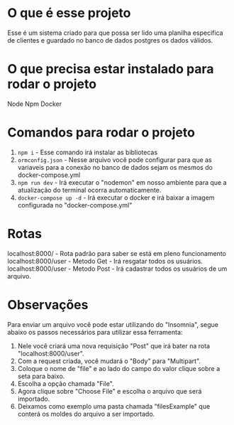 # O que é esse projeto
Esse é um sistema criado para que possa ser lido uma planilha especifica de clientes e guardado no banco de dados postgres os dados válidos.

# O que precisa estar instalado para rodar o projeto
Node 
Npm
Docker

# Comandos para rodar o projeto
1. `npm i` - Esse comando irá instalar as bibliotecas
2. `ormconfig.json` - Nesse arquivo você pode configurar para que as variaveis para a conexão no banco de dados sejam os mesmos do docker-compose.yml
3. `npm run dev` - Irá executar o "nodemon" em nosso ambiente para que a atualização do terminal ocorra automaticamente.
4. `docker-compose up -d` - Irá executar o docker e irá baixar a imagem configurada no "docker-compose.yml"

# Rotas
localhost:8000/ - Rota padrão para saber se está em pleno funcionamento
localhost:8000/user - Metodo Get - Irá resgatar todos os usuários.
localhost:8000/user - Metodo Post - Irá cadastrar todos os usuários de um arquivo.

# Observações
Para enviar um arquivo você pode estar utilizando do "Insomnia", segue abaixo os passos necessários para utilizar essa ferramenta:
1. Nele você criará uma nova requisição "Post" que irá bater na rota "localhost:8000/user".
2. Com a request criada, você mudará o "Body" para "Multipart".
3. Coloque o nome de "file" e ao lado do campo do valor clique sobre a seta para baixo.
4. Escolha a opção chamada "File".
5. Agora clique sobre "Choose File" e escolha o arquivo que será importado.
6. Deixamos como exemplo uma pasta chamada "filesExample" que conterá os moldes do arquivo a ser importado.